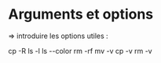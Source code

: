 # Arguments et options


=> introduire les options utiles :

cp -R
ls -l
ls --color
rm -rf
mv -v
cp -v
rm -v
